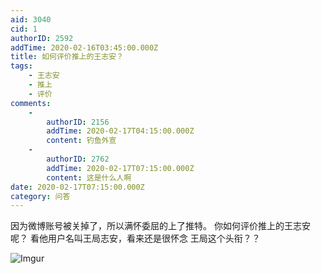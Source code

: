 ```yaml
---
aid: 3040
cid: 1
authorID: 2592
addTime: 2020-02-16T03:45:00.000Z
title: 如何评价推上的王志安？
tags:
    - 王志安
    - 推上
    - 评价
comments:
    -
        authorID: 2156
        addTime: 2020-02-17T04:15:00.000Z
        content: 钓鱼外宣
    -
        authorID: 2762
        addTime: 2020-02-17T07:15:00.000Z
        content: 这是什么人啊
date: 2020-02-17T07:15:00.000Z
category: 问答
---
```


因为微博账号被关掉了，所以满怀委屈的上了推特。 你如何评价推上的王志安呢？ 看他用户名叫王局志安，看来还是很怀念 王局这个头衔？？

![Imgur](https://i.imgur.com/RhCOpRC.png)
